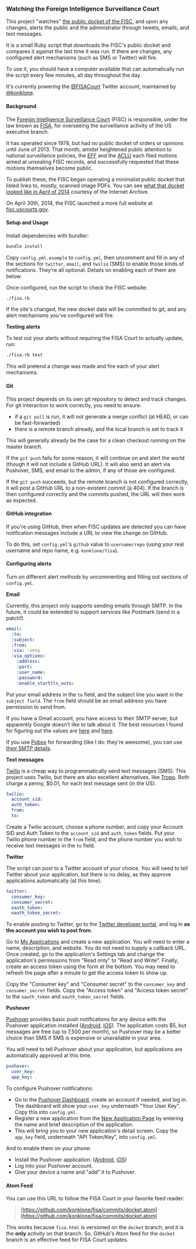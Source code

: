 ### Watching the Foreign Intelligence Surveillance Court

This project "watches" [the public docket of the FISC](http://www.fisc.uscourts.gov/), and upon any changes, alerts the public and the administrator through tweets, emails, and text messages.

It is a small Ruby script that downloads the FISC's public docket and compares it against the last time it was run. If there are changes, any configured alert mechanisms (such as SMS or Twitter) will fire.

To use it, you should have a computer available that can automatically run the script every few minutes, all day throughout the day.

It's currently powering the [@FISACourt](https://twitter.com/fisacourt) Twitter account, maintained by [@konklone](https://twitter.com/konklone).

#### Background

The [Foreign Intelligence Surveillance Court](https://en.wikipedia.org/wiki/United_States_Foreign_Intelligence_Surveillance_Court) (FISC) is responsible, under the law known as [FISA](https://en.wikipedia.org/wiki/Foreign_Intelligence_Surveillance_Act), for overseeing the surveillance activity of the US executive branch.

It has operated since 1978, but had no public docket of orders or opinions until June of 2013. That month, amidst heightened public attention to national surveillance policies, the [EFF](https://www.eff.org) and the [ACLU](https://www.aclu.org) each filed motions aimed at unsealing FISC records, and successfully requested that these motions themselves become public.

To publish these, the FISC began operating a minimalist public docket that listed links to, mostly, scanned image PDFs. You can see [what that docket looked like in April of 2014](https://web.archive.org/web/20140416090332/http://www.uscourts.gov/uscourts/courts/fisc/index.html) courtesy of the Internet Archive.

On April 30th, 2014, the FISC launched a more full website at [fisc.uscourts.gov](http://www.fisc.uscourts.gov).


#### Setup and Usage

Install dependencies with bundler:

```bash
bundle install
```

Copy `config.yml.example` to `config.yml`, then uncomment and fill in any of the sections for `twitter`, `email`, and `twilio` (SMS) to enable those kinds of notifications. They're all optional. Details on enabling each of them are below.

Once configured, run the script to check the FISC website:

```bash
./fisa.rb
```

If the site's changed, the new docket data will be committed to git, and any alert mechanisms you've configured will fire.

**Testing alerts**

To test out your alerts without requiring the FISA Court to actually update, run:

```bash
./fisa.rb test
```

This will pretend a change was made and fire each of your alert mechanisms.

#### Git

This project depends on its own git repository to detect and track changes. For git interaction to work correctly, you need to ensure:

* if a `git pull` is run, it will not generate a merge conflict (at HEAD, or can be fast-forwarded)
* there is a remote branch already, and the local branch is set to track it

This will generally already be the case for a clean checkout running on the master branch.

If the `git push` fails for some reason, it will continue on and alert the world (though it will not include a GitHub URL). It will also send an alert via Pushover, SMS, and email to the admin, if any of those are configured.

If the `git push` succeeds, but the remote branch is not configured correctly, it will post a GitHub URL to a non-existent commit (a 404). If the branch is then configured correctly and the commits pushed, the URL will then work as expected.

#### GitHub integration

If you're using GitHub, then when FISC updates are detected you can have notification messages include a URL to view the change on GitHub.

To do this, set `config.yml`'s `github` value to `username/repo` (using your real username and repo name, e.g. `konklone/fisa`).

#### Configuring alerts

Turn on different alert methods by uncommenting and filling out sections of `config.yml`.

**Email**

Currently, this project only supports sending emails through SMTP. In the future, it could be extended to support services like Postmark (send in a patch!).

```yaml
email:
  :to:
  :subject:
  :from:
  :via: :smtp
  :via_options:
    :address:
    :port:
    :user_name:
    :password:
    :enable_starttls_auto:
```

Put your email address in the `to` field, and the subject line you want in the `subject field`. The `from` field should be an email address you have permission to send from.

If you have a Gmail account, you have access to their SMTP server, but apparently Google doesn't like to talk about it. The best resources I found for figuring out the values are [here](http://email.about.com/od/accessinggmail/f/Gmail_SMTP_Settings.htm) and [here](http://support.qualityunit.com/107274-How-to-configure-Gmail-SMTP-settings-).

If you use [Pobox](http://pobox.com/) for forwarding (like I do: they're awesome), you can use [their SMTP details](https://www.pobox.com/helpspot/index.php?pg=kb.page&id=118).

**Text messages**

[Twilio](http://www.twilio.com/) is a cheap way to programmatically send text messages (SMS). This project uses Twilio, but there are also excellent alternatives, like [Tropo](https://www.tropo.com/). Both charge a penny, $0.01, for each text message sent (in the US).

```yaml
twilio:
  account_sid:
  auth_token:
  from:
  to:
```

Create a Twilio account, choose a phone number, and copy your Account SID and Auth Token to the `account_sid` and `auth_token` fields. Put your Twilio phone number in the `from` field, and the phone number you wish to receive text messages in the `to` field.


**Twitter**

The script can post to a Twitter account of your choice. You will need to tell Twitter about your application, but there is no delay, as they approve applications automatically (at this time).

```yaml
twitter:
  consumer_key:
  consumer_secret:
  oauth_token:
  oauth_token_secret:
```

To enable posting to Twitter, go to the [Twitter developer portal](https://dev.twitter.com/), and log in **as the account you wish to post from**.

Go to [My Applications](https://dev.twitter.com/apps) and create a new application. You will need to enter a name, description, and website. You do not need to supply a callback URL. Once created, go to the application's Settings tab and change the application's permissions from "Read only" to "Read and Write". Finally, create an access token using the form at the bottom. You may need to refresh the page after a minute to get the access token to show up.

Copy the "Consumer key" and "Consumer secret" to the `consumer_key` and `consumer_secret` fields. Copy the "Access token" and "Access token secret" to the `oauth_token` and `oauth_token_secret` fields.

**Pushover**

[Pushover](https://pushover.net/) provides basic push notifications for any device with the Pushover application installed ([Android](https://pushover.net/clients/android), [iOS](https://pushover.net/clients/ios)). The application costs $5, but messages are free (up to 7,500 per month), so Pushover may be a better choice than SMS if SMS is expensive or unavailable in your area.

You will need to tell Pushover about your application, but applications are automatically approved at this time.

```yaml
pushover:
  user_key:
  app_key:
```

To configure Pushover notifications:

* Go to the [Pushover Dashboard](https://pushover.net), create an account if needed, and log in. The dashboard will show your `user_key` underneath "Your User Key". Copy this into `config.yml`.
* Register a new application from the [New Application Page](https://pushover.net/apps/build) by entering the name and brief description of the application.
* This will bring you to your new application's detail screen. Copy the `app_key` field, underneath "API Token/Key", into `config.yml`.

And to enable them on your phone:

* Install the Pushover application. ([Android](https://pushover.net/clients/android), [iOS](https://pushover.net/clients/ios))
* Log into your Pushover account.
* Give your device a name and "add" it to Pushover.

#### Atom Feed

You can use this URL to follow the FISA Court in your favorite feed reader:

> [https://github.com/konklone/fisa/commits/docket.atom](https://github.com/konklone/fisa/commits/docket.atom)

This works because `fisa.html` is versioned on the `docket` branch, and it is the **only** activity on that branch. So, GitHub's Atom feed for the `docket` branch is an effective feed for FISA Court updates.
